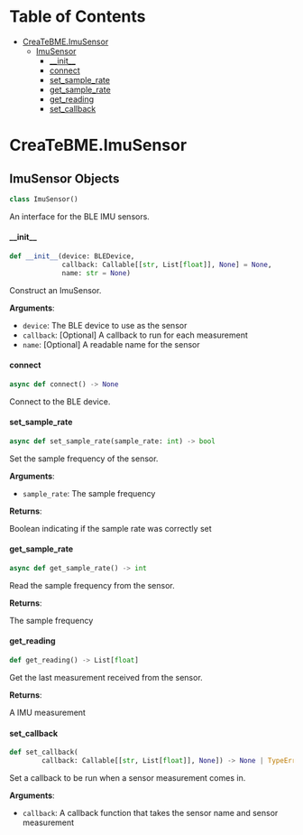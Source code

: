 # Table of Contents

* [CreaTeBME.ImuSensor](#CreaTeBME.ImuSensor)
  * [ImuSensor](#CreaTeBME.ImuSensor.ImuSensor)
    * [\_\_init\_\_](#CreaTeBME.ImuSensor.ImuSensor.__init__)
    * [connect](#CreaTeBME.ImuSensor.ImuSensor.connect)
    * [set\_sample\_rate](#CreaTeBME.ImuSensor.ImuSensor.set_sample_rate)
    * [get\_sample\_rate](#CreaTeBME.ImuSensor.ImuSensor.get_sample_rate)
    * [get\_reading](#CreaTeBME.ImuSensor.ImuSensor.get_reading)
    * [set\_callback](#CreaTeBME.ImuSensor.ImuSensor.set_callback)

<a id="CreaTeBME.ImuSensor"></a>

# CreaTeBME.ImuSensor

<a id="CreaTeBME.ImuSensor.ImuSensor"></a>

## ImuSensor Objects

```python
class ImuSensor()
```

An interface for the BLE IMU sensors.

<a id="CreaTeBME.ImuSensor.ImuSensor.__init__"></a>

#### \_\_init\_\_

```python
def __init__(device: BLEDevice,
             callback: Callable[[str, List[float]], None] = None,
             name: str = None)
```

Construct an ImuSensor.

**Arguments**:

- `device`: The BLE device to use as the sensor
- `callback`: [Optional] A callback to run for each measurement
- `name`: [Optional] A readable name for the sensor

<a id="CreaTeBME.ImuSensor.ImuSensor.connect"></a>

#### connect

```python
async def connect() -> None
```

Connect to the BLE device.

<a id="CreaTeBME.ImuSensor.ImuSensor.set_sample_rate"></a>

#### set\_sample\_rate

```python
async def set_sample_rate(sample_rate: int) -> bool
```

Set the sample frequency of the sensor.

**Arguments**:

- `sample_rate`: The sample frequency

**Returns**:

Boolean indicating if the sample rate was correctly set

<a id="CreaTeBME.ImuSensor.ImuSensor.get_sample_rate"></a>

#### get\_sample\_rate

```python
async def get_sample_rate() -> int
```

Read the sample frequency from the sensor.

**Returns**:

The sample frequency

<a id="CreaTeBME.ImuSensor.ImuSensor.get_reading"></a>

#### get\_reading

```python
def get_reading() -> List[float]
```

Get the last measurement received from the sensor.

**Returns**:

A IMU measurement

<a id="CreaTeBME.ImuSensor.ImuSensor.set_callback"></a>

#### set\_callback

```python
def set_callback(
        callback: Callable[[str, List[float]], None]) -> None | TypeError
```

Set a callback to be run when a sensor measurement comes in.

**Arguments**:

- `callback`: A callback function that takes the sensor name and sensor measurement

